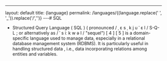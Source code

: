 ---
layout: default
title: {language}
permalink: /languages/{(language.replace(' ', '_')).replace('/','')}
 ---# SQL

- Structured Query Language ( SQL ) ( pronounced / ˌ ɛ s ˌ k j u ˈ ɛ l / S-Q-L ; or alternatively as / ˈ s iː k w ə l / "sequel") [ 4 ] [ 5 ] is a domain-specific language used to manage data, especially in a relational database management system (RDBMS). It is particularly useful in handling structured data , i.e., data incorporating relations among entities and variables.